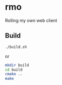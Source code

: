 # rmo

Rolling my own web client

## Build
```sh
./build.sh
```

or

```sh
mkdir build
cd build
cmake ..
make
```

